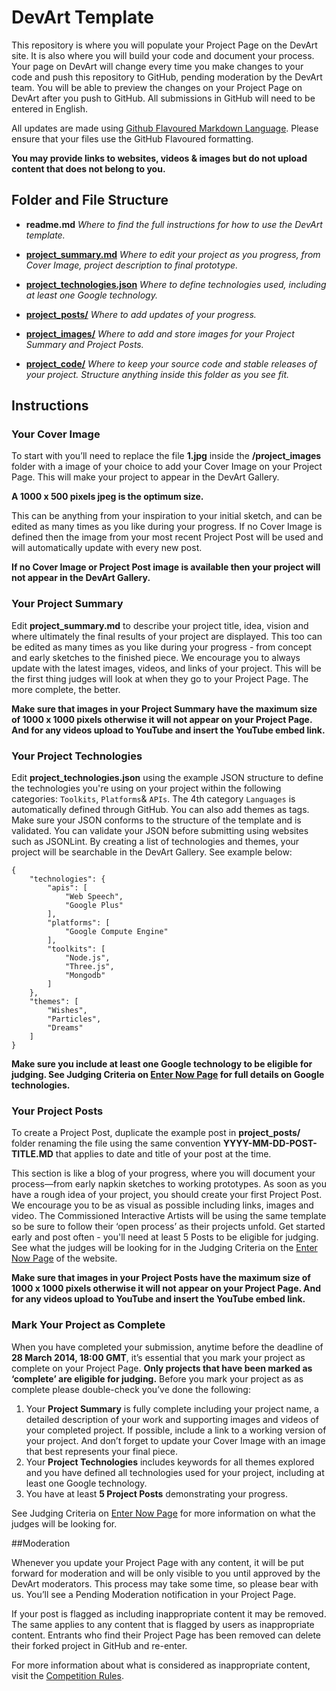 # DevArt Template

This repository is where you will populate your Project Page on the DevArt site. It is also where you will build your code and document your process. Your page on DevArt will change every time you make changes to your code and push this repository to GitHub, pending moderation by the DevArt team. You will be able to preview the changes on your Project Page on DevArt after you push to GitHub. All submissions in GitHub will need to be entered in English. 


All updates are made using [Github Flavoured Markdown Language](https://help.github.com/articles/github-flavored-markdown). Please ensure that your files use the GitHub Flavoured formatting.

**You may provide links to websites, videos & images but do not upload content that does not belong to you.**

## Folder and File Structure

- **readme.md**
*Where to find the full instructions for how to use the DevArt template.*

- **[project_summary.md](project_summary.md)** *Where to edit your project as you progress, from Cover Image, project description to final prototype.*

- **[project_technologies.json](project_technologies.json)** *Where to define technologies used, including at least one Google technology.*

- **[project_posts/](project_posts/)** *Where to add updates of your progress.*

- **[project_images/](project_images/)** *Where to add and store images for your Project Summary and Project Posts.*

- **[project_code/](project_code/)** *Where to keep your source code and stable releases of your project. Structure anything inside this folder as you see fit.*

## Instructions

### Your Cover Image  

To start with you’ll need to replace the file **1.jpg** inside the **/project_images** folder with a image of your choice to add your Cover Image on your Project Page. This will make your project to appear in the DevArt Gallery. 

**A 1000 x 500 pixels jpeg is the optimum size.**

This can be anything from your inspiration to your initial sketch, and can be edited as many times as you like during your progress. If no Cover Image is defined then the image from your most recent Project Post will be used and will automatically update with every new post.

**If no Cover Image or Project Post image is available then your project will not appear in the DevArt Gallery.**

### Your Project Summary

Edit **project_summary.md** to describe your project title, idea, vision and where ultimately the final results of your project are displayed. This too can be edited as many times as you like during your progress - from concept and early sketches to the finished piece. We encourage you to always update with the latest images, videos, and links of your project. This will be the first thing judges will look at when they go to your Project Page. The more complete, the better. 

**Make sure that images in your Project Summary have the maximum size of 1000 x 1000 pixels otherwise it will not appear on your Project Page. And for any videos upload to YouTube and insert the YouTube embed link.**

### Your Project Technologies

Edit  **project_technologies.json**  using the example JSON structure to define the technologies you're using on your project within the following categories: ```Toolkits```, ```Platforms```& ```APIs```. The 4th category ```Languages``` is automatically defined through GitHub. You can also add themes as tags. Make sure your JSON conforms to the structure of the template and is validated. You can validate your JSON before submitting using websites such as JSONLint. By creating a list of technologies and themes, your project will be searchable in the DevArt Gallery. See example below:

```
{
    "technologies": {
        "apis": [
            "Web Speech",
            "Google Plus"
        ],
        "platforms": [
            "Google Compute Engine"
        ],
        "toolkits": [
            "Node.js",
            "Three.js",
            "Mongodb"
        ]
    },
    "themes": [
        "Wishes",
        "Particles",
        "Dreams"
    ]
}
```

**Make sure you include at least one Google technology to be eligible for judging. See Judging Criteria on [Enter Now Page](https://devart.withgoogle.com/#/enter-now/judging-criteria) for full details on Google technologies.**

### Your Project Posts

To create a Project Post,  duplicate the example post in **project_posts/** folder renaming the file using the same convention **YYYY-MM-DD-POST-TITLE.MD** that applies to date and title of your post at the time.

This section is like a blog of your progress, where you will document your process—from early napkin sketches to working prototypes. As soon as you have a rough idea of your project, you should create your first Project Post. We encourage you to be as visual as possible including links, images and video.  The Commissioned Interactive Artists will be using the same template so be sure to follow their ‘open process’ as their projects unfold.  Get started early and post often - you'll need at least 5 Posts to be eligible for judging. See what the judges will be looking for in the Judging Criteria on the [Enter Now Page](https://devart.withgoogle.com/#/enter-now/judging-criteria) of the website.

**Make sure that images in your Project Posts have the maximum size of 1000 x 1000 pixels otherwise it will not appear on your Project Page. And for any videos upload to YouTube and insert the YouTube embed link.**

### Mark Your Project as Complete 
When you have completed your submission, anytime before the deadline of **28 March 2014, 18:00 GMT**, it’s essential that you mark your project as complete on your Project Page. **Only projects that have been marked as ‘complete’ are eligible for judging.** Before you mark your project as as complete please double-check you’ve done the following:

1. Your **Project Summary** is fully complete including your project name, a detailed description of your work and supporting images and videos of your completed project. If possible, include a link to a working version of your project. And don’t forget to update your Cover Image with an image that best represents your final piece.
2. Your **Project Technologies** includes keywords for all themes explored and you have defined all technologies used for your project, including at least one Google technology. 
3. You have at least **5 Project Posts** demonstrating your progress.


See Judging Criteria on [Enter Now Page](https://devart.withgoogle.com/#/enter-now/judging-criteria) for more information on what the judges will be looking for.

##Moderation 

Whenever you update your Project Page with any content, it will be put forward for moderation and will be only visible to you until approved by the DevArt moderators. This process may take some time, so please bear with us. You’ll see a Pending Moderation notification in your Project Page. 

If your post is flagged as including inappropriate content it may be removed. The same applies to any content that is flagged by users as inappropriate content. Entrants who find their Project Page has been removed can delete their forked project in GitHub and re-enter. 

For more information about what is considered as inappropriate content, visit the [Competition Rules](https://devart.withgoogle.com/#/competition-rules).
